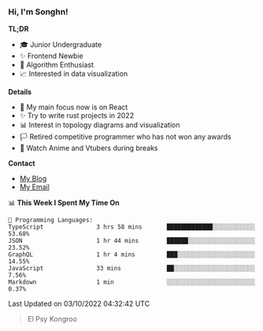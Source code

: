 ### Hi, I'm Songhn!

**TL;DR**

- 🎓 Junior Undergraduate
- ✨ Frontend Newbie
- 🎈 Algorithm Enthusiast
- 📈 Interested in data visualization

**Details**

- 🎯 My main focus now is on React
- ✨ Try to write rust projects in 2022
- 📊 Interest in topology diagrams and visualization
- 🏳️ Retired competitive programmer who has not won any awards
- 🍵 Watch Anime and Vtubers during breaks

**Contact**
- [My Blog](https://blog.songhn.com)
- [My Email](mailto:songhn233@gmail.com)

<!--START_SECTION:waka-->
📊 **This Week I Spent My Time On** 

```text
💬 Programming Languages: 
TypeScript               3 hrs 58 mins       █████████████░░░░░░░░░░░░   53.68% 
JSON                     1 hr 44 mins        ██████░░░░░░░░░░░░░░░░░░░   23.52% 
GraphQL                  1 hr 4 mins         ███░░░░░░░░░░░░░░░░░░░░░░   14.55% 
JavaScript               33 mins             ██░░░░░░░░░░░░░░░░░░░░░░░   7.56% 
Markdown                 1 min               ░░░░░░░░░░░░░░░░░░░░░░░░░   0.37%

```


 Last Updated on 03/10/2022 04:32:42 UTC
<!--END_SECTION:waka-->

> El Psy Kongroo
